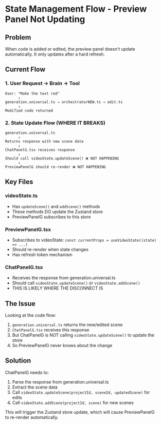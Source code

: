 # State Management Flow - Preview Panel Not Updating

## Problem
When code is added or edited, the preview panel doesn't update automatically. It only updates after a hard refresh.

## Current Flow

### 1. User Request → Brain → Tool
```
User: "Make the text red"
      ↓
generation.universal.ts → orchestratorNEW.ts → edit.ts
      ↓
Modified code returned
```

### 2. State Update Flow (WHERE IT BREAKS)
```
generation.universal.ts
      ↓
Returns response with new scene data
      ↓
ChatPanelG.tsx receives response
      ↓
Should call videoState.updateScene() ❌ NOT HAPPENING
      ↓
PreviewPanelG should re-render ❌ NOT HAPPENING
```

## Key Files

### videoState.ts
- Has `updateScene()` and `addScene()` methods
- These methods DO update the Zustand store
- PreviewPanelG subscribes to this store

### PreviewPanelG.tsx
- Subscribes to videoState: `const currentProps = useVideoState((state) => ...)`
- Should re-render when state changes
- Has refresh token mechanism

### ChatPanelG.tsx
- Receives the response from generation.universal.ts
- Should call `videoState.updateScene()` or `videoState.addScene()`
- THIS IS LIKELY WHERE THE DISCONNECT IS

## The Issue

Looking at the code flow:
1. `generation.universal.ts` returns the new/edited scene
2. `ChatPanelG.tsx` receives this response
3. But ChatPanelG is NOT calling `videoState.updateScene()` to update the store
4. So PreviewPanelG never knows about the change

## Solution

ChatPanelG needs to:
1. Parse the response from generation.universal.ts
2. Extract the scene data
3. Call `videoState.updateScene(projectId, sceneId, updatedScene)` for edits
4. Call `videoState.addScene(projectId, scene)` for new scenes

This will trigger the Zustand store update, which will cause PreviewPanelG to re-render automatically.
